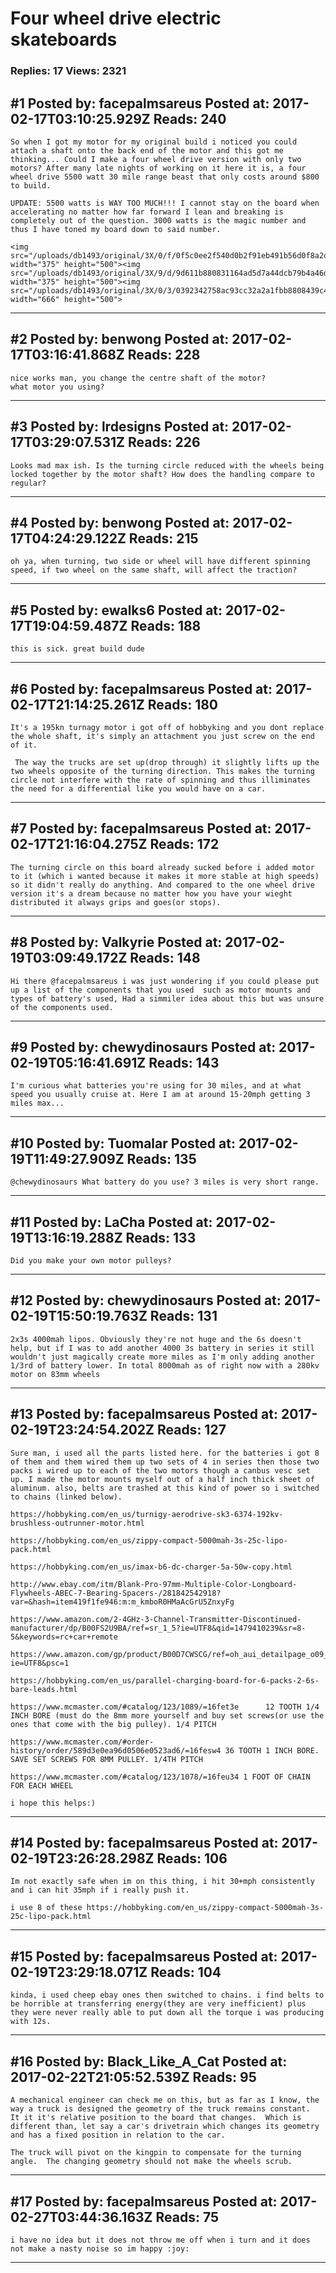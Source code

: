 # Four wheel drive electric skateboards

### Replies: 17 Views: 2321

## \#1 Posted by: facepalmsareus Posted at: 2017-02-17T03:10:25.929Z Reads: 240

```
So when I got my motor for my original build i noticed you could attach a shaft onto the back end of the motor and this got me thinking... Could I make a four wheel drive version with only two motors? After many late nights of working on it here it is, a four wheel drive 5500 watt 30 mile range beast that only costs around $800 to build.

UPDATE: 5500 watts is WAY TOO MUCH!!! I cannot stay on the board when accelerating no matter how far forward I lean and breaking is completely out of the question. 3000 watts is the magic number and thus I have toned my board down to said number. 

<img src="/uploads/db1493/original/3X/0/f/0f5c0ee2f540d0b2f91eb491b56d0f8a2d44e4ab.jpg" width="375" height="500"><img src="/uploads/db1493/original/3X/9/d/9d611b880831164ad5d7a44dcb79b4a46d25d5e2.jpg" width="375" height="500"><img src="/uploads/db1493/original/3X/0/3/0392342758ac93cc32a2a1fbb8808439c4572658.jpg" width="666" height="500">
```

---
## \#2 Posted by: benwong Posted at: 2017-02-17T03:16:41.868Z Reads: 228

```
nice works man, you change the centre shaft of the motor? 
what motor you using?
```

---
## \#3 Posted by: lrdesigns Posted at: 2017-02-17T03:29:07.531Z Reads: 226

```
Looks mad max ish. Is the turning circle reduced with the wheels being locked together by the motor shaft? How does the handling compare to regular?
```

---
## \#4 Posted by: benwong Posted at: 2017-02-17T04:24:29.122Z Reads: 215

```
oh ya, when turning, two side or wheel will have different spinning speed, if two wheel on the same shaft, will affect the traction?
```

---
## \#5 Posted by: ewalks6 Posted at: 2017-02-17T19:04:59.487Z Reads: 188

```
this is sick. great build dude
```

---
## \#6 Posted by: facepalmsareus Posted at: 2017-02-17T21:14:25.261Z Reads: 180

```
It's a 195kn turnagy motor i got off of hobbyking and you dont replace the whole shaft, it's simply an attachment you just screw on the end of it.

 The way the trucks are set up(drop through) it slightly lifts up the two wheels opposite of the turning direction. This makes the turning circle not interfere with the rate of spinning and thus illiminates the need for a differential like you would have on a car.
```

---
## \#7 Posted by: facepalmsareus Posted at: 2017-02-17T21:16:04.275Z Reads: 172

```
The turning circle on this board already sucked before i added motor to it (which i wanted because it makes it more stable at high speeds) so it didn't really do anything. And compared to the one wheel drive version it's a dream because no matter how you have your wieght distributed it always grips and goes(or stops).
```

---
## \#8 Posted by: Valkyrie Posted at: 2017-02-19T03:09:49.172Z Reads: 148

```
Hi there @facepalmsareus i was just wondering if you could please put up a list of the components that you used  such as motor mounts and types of battery's used, Had a simmiler idea about this but was unsure of the components used.
```

---
## \#9 Posted by: chewydinosaurs Posted at: 2017-02-19T05:16:41.691Z Reads: 143

```
I'm curious what batteries you're using for 30 miles, and at what speed you usually cruise at. Here I am at around 15-20mph getting 3 miles max...
```

---
## \#10 Posted by: Tuomalar Posted at: 2017-02-19T11:49:27.909Z Reads: 135

```
@chewydinosaurs What battery do you use? 3 miles is very short range.
```

---
## \#11 Posted by: LaCha Posted at: 2017-02-19T13:16:19.288Z Reads: 133

```
Did you make your own motor pulleys?
```

---
## \#12 Posted by: chewydinosaurs Posted at: 2017-02-19T15:50:19.763Z Reads: 131

```
2x3s 4000mah lipos. Obviously they're not huge and the 6s doesn't help, but if I was to add another 4000 3s battery in series it still wouldn't just magically create more miles as I'm only adding another 1/3rd of battery lower. In total 8000mah as of right now with a 280kv motor on 83mm wheels
```

---
## \#13 Posted by: facepalmsareus Posted at: 2017-02-19T23:24:54.202Z Reads: 127

```
Sure man, i used all the parts listed here. for the batteries i got 8 of them and them wired them up two sets of 4 in series then those two packs i wired up to each of the two motors though a canbus vesc set up. I made the motor mounts myself out of a half inch thick sheet of aluminum. also, belts are trashed at this kind of power so i switched to chains (linked below).

https://hobbyking.com/en_us/turnigy-aerodrive-sk3-6374-192kv-brushless-outrunner-motor.html

https://hobbyking.com/en_us/zippy-compact-5000mah-3s-25c-lipo-pack.html

https://hobbyking.com/en_us/imax-b6-dc-charger-5a-50w-copy.html

http://www.ebay.com/itm/Blank-Pro-97mm-Multiple-Color-Longboard-Flywheels-ABEC-7-Bearing-Spacers-/281842542918?var=&hash=item419f1fe946:m:m_kmboR0HMaAcGrU5ZnxyFg

https://www.amazon.com/2-4GHz-3-Channel-Transmitter-Discontinued-manufacturer/dp/B00FS2U9BA/ref=sr_1_5?ie=UTF8&qid=1479410239&sr=8-5&keywords=rc+car+remote

https://www.amazon.com/gp/product/B00D7CWSCG/ref=oh_aui_detailpage_o09_s00?ie=UTF8&psc=1

https://hobbyking.com/en_us/parallel-charging-board-for-6-packs-2-6s-bare-leads.html

https://www.mcmaster.com/#catalog/123/1089/=16fet3e      12 TOOTH 1/4 INCH BORE (must do the 8mm more yourself and buy set screws(or use the ones that come with the big pulley). 1/4 PITCH

https://www.mcmaster.com/#order-history/order/589d3e0ea96d0506e0523ad6/=16fesw4 36 TOOTH 1 INCH BORE. SAVE SET SCREWS FOR 8MM PULLEY. 1/4TH PITCH

https://www.mcmaster.com/#catalog/123/1078/=16feu34 1 FOOT OF CHAIN FOR EACH WHEEL

i hope this helps:)
```

---
## \#14 Posted by: facepalmsareus Posted at: 2017-02-19T23:26:28.298Z Reads: 106

```
Im not exactly safe when im on this thing, i hit 30+mph consistently and i can hit 35mph if i really push it. 

i use 8 of these https://hobbyking.com/en_us/zippy-compact-5000mah-3s-25c-lipo-pack.html
```

---
## \#15 Posted by: facepalmsareus Posted at: 2017-02-19T23:29:18.071Z Reads: 104

```
kinda, i used cheep ebay ones then switched to chains. i find belts to be horrible at transferring energy(they are very inefficient) plus they were never really able to put down all the torque i was producing with 12s.
```

---
## \#16 Posted by: Black_Like_A_Cat Posted at: 2017-02-22T21:05:52.539Z Reads: 95

```
A mechanical engineer can check me on this, but as far as I know, the way a truck is designed the geometry of the truck remains constant.  It it it's relative position to the board that changes.  Which is different than, let say a car's drivetrain which changes its geometry and has a fixed position in relation to the car.

The truck will pivot on the kingpin to compensate for the turning angle.  The changing geometry should not make the wheels scrub.
```

---
## \#17 Posted by: facepalmsareus Posted at: 2017-02-27T03:44:36.163Z Reads: 75

```
i have no idea but it does not throw me off when i turn and it does not make a nasty noise so im happy :joy:
```

---

